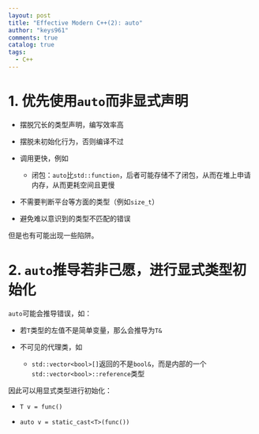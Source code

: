 ```yaml
---
layout: post
title: "Effective Modern C++(2): auto"
author: "keys961"
comments: true
catalog: true
tags:
  - C++
---
```


# 1. 优先使用`auto`而非显式声明

- 摆脱冗长的类型声明，编写效率高

- 摆脱未初始化行为，否则编译不过

- 调用更快，例如
  
  - 闭包：`auto`比`std::function`，后者可能存储不了闭包，从而在堆上申请内存，从而更耗空间且更慢

- 不需要判断平台等方面的类型（例如`size_t`）

- 避免难以意识到的类型不匹配的错误

但是也有可能出现一些陷阱。

# 2. `auto`推导若非己愿，进行显式类型初始化

`auto`可能会推导错误，如：

- 若`T`类型的左值不是简单变量，那么会推导为`T&`

- 不可见的代理类，如
  
  - `std::vector<bool>[]`返回的不是`bool&`，而是内部的一个`std::vector<bool>::reference`类型

因此可以用显式类型进行初始化：

- `T v = func()`

- `auto v = static_cast<T>(func())`